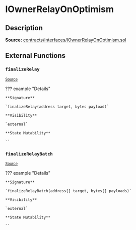 # IOwnerRelayOnOptimism

## Description

**Source:** [contracts/interfaces/IOwnerRelayOnOptimism.sol](https://github.com/Synthetixio/synthetix/tree/v2.85.0/contracts/interfaces/IOwnerRelayOnOptimism.sol)

## External Functions

### `finalizeRelay`

<sub>[Source](https://github.com/Synthetixio/synthetix/tree/v2.85.0/contracts/interfaces/IOwnerRelayOnOptimism.sol#L5)</sub>

??? example "Details"

    **Signature**

    `finalizeRelay(address target, bytes payload)`

    **Visibility**

    `external`

    **State Mutability**

    ``

### `finalizeRelayBatch`

<sub>[Source](https://github.com/Synthetixio/synthetix/tree/v2.85.0/contracts/interfaces/IOwnerRelayOnOptimism.sol#L7)</sub>

??? example "Details"

    **Signature**

    `finalizeRelayBatch(address[] target, bytes[] payloads)`

    **Visibility**

    `external`

    **State Mutability**

    ``
